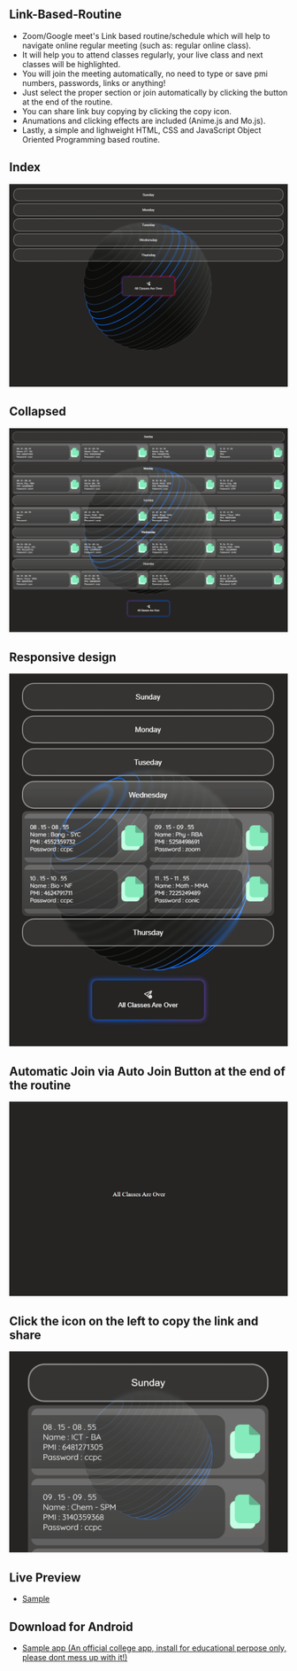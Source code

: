 ## Link-Based-Routine
* Zoom/Google meet's Link based routine/schedule which will help to navigate online regular meeting (such as: regular online class).
* It will help you to attend classes regularly, your live class and next classes will be highlighted.
* You will join the meeting automatically, no need to type or save pmi numbers, passwords, links or anything!
* Just select the proper section or join automatically by clicking the button at the end of the routine.
* You can share link buy copying by clicking the copy icon.
* Anumations and clicking effects are included (Anime.js and Mo.js).
* Lastly, a simple and lighweight HTML, CSS and JavaScript Object Oriented Programming based routine.

## Index
![1.png](/img/1.png)
## Collapsed
![2.png](/img/2.png)
## Responsive design
![3.png](/img/3.png)
## Automatic Join via Auto Join Button at the end of the routine
![4.png](/img/4.png)
## Click the icon on the left to copy the link and share
![5.png](/img/5.png)

## Live Preview
* [Sample](http://rhr.rf.gd/ccpcis/project/routine/ccpc/ccpc.12.sci.b/)
## Download for Android
* [Sample app (An official college app, install for educational perpose only, please dont mess up with it!)](https://drive.google.com/file/d/175GXgV04KYzqhFdQymRhSWGOAKHJexnm/view?usp=sharing)
